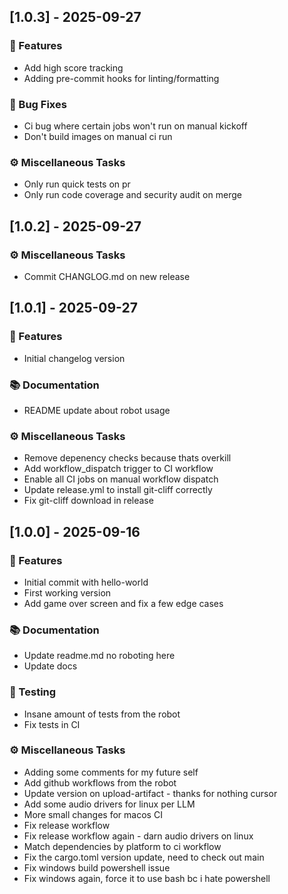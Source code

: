 ## [1.0.3] - 2025-09-27

### 🚀 Features

- Add high score tracking
- Adding pre-commit hooks for linting/formatting

### 🐛 Bug Fixes

- Ci bug where certain jobs won't run on manual kickoff
- Don't build images on manual ci run

### ⚙️ Miscellaneous Tasks

- Only run quick tests on pr
- Only run code coverage and security audit on merge
## [1.0.2] - 2025-09-27

### ⚙️ Miscellaneous Tasks

- Commit CHANGLOG.md on new release
## [1.0.1] - 2025-09-27

### 🚀 Features

- Initial changelog version

### 📚 Documentation

- README update about robot usage

### ⚙️ Miscellaneous Tasks

- Remove depenency checks because thats overkill
- Add workflow_dispatch trigger to CI workflow
- Enable all CI jobs on manual workflow dispatch
- Update release.yml to install git-cliff correctly
- Fix git-cliff download in release
## [1.0.0] - 2025-09-16

### 🚀 Features

- Initial commit with hello-world
- First working version
- Add game over screen and fix a few edge cases

### 📚 Documentation

- Update readme.md no roboting here
- Update docs

### 🧪 Testing

- Insane amount of tests from the robot
- Fix tests in CI

### ⚙️ Miscellaneous Tasks

- Adding some comments for my future self
- Add github workflows from the robot
- Update version on upload-artifact - thanks for nothing cursor
- Add some audio drivers for linux per LLM
- More small changes for macos CI
- Fix release workflow
- Fix release workflow again - darn audio drivers on linux
- Match dependencies by platform to ci workflow
- Fix the cargo.toml version update, need to check out main
- Fix windows build powershell issue
- Fix windows again, force it to use bash bc i hate powershell
